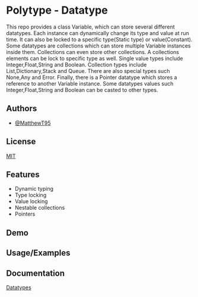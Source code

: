 
# Polytype - Datatype

This repo provides a class Variable, which can store several different datatypes. Each instance can dynamically change its type and value at run time. It can also be locked to a specific type(Static type) or value(Constant). Some datatypes are collections which can store multiple Variable instances inside them. Collections can even store other collections. A collections elements can be lock to specific type as well. Single value types include Integer,Float,String and Boolean. Collection types include List,Dictionary,Stack and Queue. There are also special types such None,Any and Error. Finally, there is a Pointer datatype which stores a reference to another Variable instance. Some datatypes values such Integer,Float,String and Boolean can be casted to other types.

## Authors

- [@MatthewT95](https://www.github.com/MatthewT95)


## License

[MIT](https://choosealicense.com/licenses/mit/)


## Features

- Dynamic typing
- Type locking
- Value locking
- Nestable collections
- Pointers



## Demo


## Usage/Examples


## Documentation

[Datatypes](Docs/Datatypes.md)

